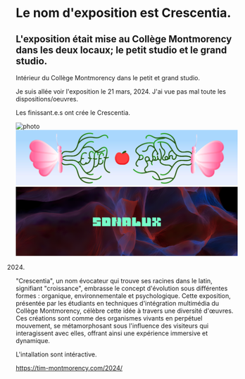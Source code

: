 # Le nom d'exposition est Crescentia.

## L'exposition était mise au Collège Montmorency dans les deux locaux; le petit studio et le grand studio.
Intérieur du Collège Montmorency dans le petit et grand studio.

Je suis allée voir l'exposition le 21 mars, 2024.
J'ai vue pas mal toute les dispositions/oeuvres.
 
Les finissant.e.s ont crée le Crescentia.

![photo](media/crescentia.png)
![photo](media/Effet-papillon.png)
![photo](media/sonalux.png)

   2024.
<p>"Crescentia", un nom évocateur qui trouve ses racines dans le latin, signifiant "croissance", embrasse le concept d'évolution sous différentes formes : organique, environnementale et psychologique. Cette exposition, présentée par les étudiants en techniques d'intégration multimédia du Collège Montmorency, célèbre cette idée à travers une diversité d'œuvres. Ces créations sont comme des organismes vivants en perpétuel mouvement, se métamorphosant sous l'influence des visiteurs qui interagissent avec elles, offrant ainsi une expérience immersive et dynamique. </p>

L'intallation sont intéractive.









https://tim-montmorency.com/2024/
